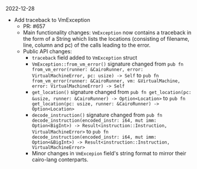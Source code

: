 2022-12-28
* Add traceback to VmException
    * PR: #657
    * Main functionality changes: `VmException` now contains a traceback in the form of a String which lists the locations (consisting of filename, line, column and pc) of the calls leading to the error.
    * Public API changes: 
        * `traceback` field added to `VmException` struct
        * `VmException::from_vm_error()` signature changed from `pub fn from_vm_error(runner: &CairoRunner, error: VirtualMachineError, pc: usize) -> Self` to `pub fn from_vm_error(runner: &CairoRunner, vm: &VirtualMachine, error: VirtualMachineError) -> Self`
        * `get_location()` signature changed from `pub fn get_location(pc: &usize, runner: &CairoRunner) -> Option<Location>` to `pub fn get_location(pc: usize, runner: &CairoRunner) -> Option<Location>`
        * `decode_instruction()` signature changed from `pub fn decode_instruction(encoded_instr: i64, mut imm: Option<BigInt>) -> Result<instruction::Instruction, VirtualMachineError>` to `pub fn decode_instruction(encoded_instr: i64, mut imm: Option<&BigInt>) -> Result<instruction::Instruction, VirtualMachineError>`
        * Minor changes in `VmExcepion` field's string format to mirror their cairo-lang conterparts.
